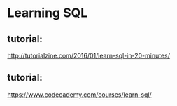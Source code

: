 # Learning SQL

## tutorial:
http://tutorialzine.com/2016/01/learn-sql-in-20-minutes/

## tutorial:
https://www.codecademy.com/courses/learn-sql/

